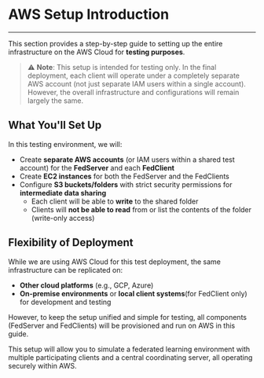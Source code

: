 # AWS Setup Introduction

---

This section provides a step-by-step guide to setting up the entire infrastructure on the AWS Cloud for **testing purposes**.

> ⚠️ **Note**: This setup is intended for testing only. In the final deployment, each client will operate under a completely separate AWS account (not just separate IAM users within a single account). However, the overall infrastructure and configurations will remain largely the same.

## **What You'll Set Up**

In this testing environment, we will:

- Create **separate AWS accounts** (or IAM users within a shared test account) for the **FedServer** and each **FedClient**
- Create **EC2 instances** for both the FedServer and the FedClients
- Configure **S3 buckets/folders** with strict security permissions for **intermediate data sharing**
  - Each client will be able to **write** to the shared folder
  - Clients will **not be able to read** from or list the contents of the folder (write-only access)

## **Flexibility of Deployment**

While we are using AWS Cloud for this test deployment, the same infrastructure can be replicated on:

- **Other cloud platforms** (e.g., GCP, Azure)
- **On-premise environments** or **local client systems**(for FedClient only) for development and testing

However, to keep the setup unified and simple for testing, all components (FedServer and FedClients) will be provisioned and run on AWS in this guide.

This setup will allow you to simulate a federated learning environment with multiple participating clients and a central coordinating server, all operating securely within AWS.
